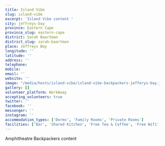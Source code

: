 ```yaml
---
title: Island Vibe
slug: island-vibe
excerpt: 'Island Vibe content '
city: jeffreys-bay
province: Eastern Cape
province_slug: eastern-cape
district: Sarah Baartman
district_slug: sarah-baartman
place: Jeffreys Bay
longitude: ''
latitude: ''
address: ''
telephone: 
mobile: 
email: ''
website: ''
image: "/media/hosts/island-vibe/island-vibe-backpackers-jefferys-bay.jpg"
gallery: []
volunteer_platform: WorkAway
accepting_volunteers: true
twitter: ''
facebook: ''
messenger: ''
instagram: ''
accommodation_types: ['Dorms', 'Family Rooms', 'Private Rooms']
facilities: ['Bar', 'Shared Kitchen', 'Free Tea & Coffee', 'Free Wifi', 'Free Parking', 'Paid Breakfast', 'Pool Table']
---
```

Amphitheatre Backpackers content